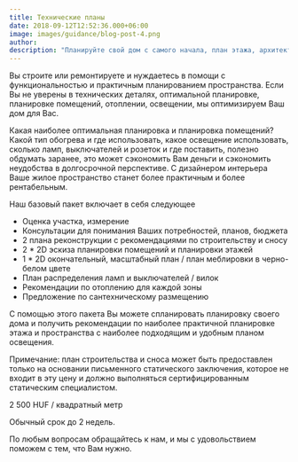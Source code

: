 ```yaml
---
title: Технические планы
date: 2018-09-12T12:52:36.000+06:00
image: images/guidance/blog-post-4.png
author: 
description: "Планируйте свой дом с самого начала, план этажа, архитектурный план, облицовка плиткой узор, план плитки, план распределения ламп и выключателей, двухмерный план этажа или трехмерный"
---
```


Вы строите или ремонтируете и нуждаетесь в помощи с функциональностью и практичным планированием пространства.
Если Вы не уверены в технических деталях, оптимальной планировке, планировке помещений, отоплении, освещении, мы оптимизируем Ваш дом для Вас.



Какая наиболее оптимальная планировка и планировка помещений? Какой тип обогрева и где использовать, какое освещение использовать, сколько ламп, выключателей и розеток и где поставить, полезно обдумать заранее, это может сэкономить Вам деньги и сэкономить неудобства в долгосрочной перспективе. С дизайнером интерьера Ваше жилое пространство станет более практичным и более рентабельным.

Наш базовый пакет включает в себя следующее
- Оценка участка, измерение
- Консультации для понимания Ваших потребностей, планов, бюджета
- 2 плана реконструкции с рекомендациями по строительству и сносу
- 2 * 2D эскиза планировки помещений и планировки этажей
- 1 * 2D окончательный, масштабный план / план меблировки в черно-белом цвете
- План распределения ламп и выключателей / вилок
- Рекомендации по отоплению для каждой зоны
- Предложение по сантехническому размещению

С помощью этого пакета Вы можете спланировать планировку своего дома и получить рекомендации по наиболее практичной планировке этажа и пространства с наиболее подходящим и удобным планом освещения.

Примечание: план строительства и сноса может быть предоставлен только на основании письменного статического заключения, которое не входит в эту цену и должно выполняться сертифицированным статическим специалистом.

2 500 HUF / квадратный метр

Обычный срок до 2 недель.

По любым вопросам обращайтесь к нам, и мы с удовольствием поможем с тем, что Вам нужно.